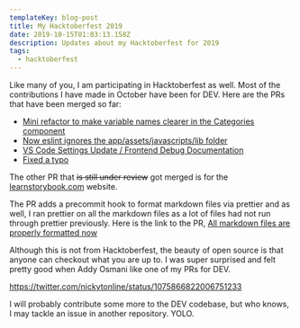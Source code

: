 ```yaml
---
templateKey: blog-post
title: My Hacktoberfest 2019
date: 2019-10-15T01:03:13.158Z
description: Updates about my Hacktoberfest for 2019
tags:
  - hacktoberfest
---
```


Like many of you, I am participating in Hacktoberfest as well. Most of the contributions I have made in October have been for DEV. Here are the PRs that have been merged so far:

-   [Mini refactor to make variable names clearer in the Categories component](https://github.com/thepracticaldev/dev.to/pull/4257)
-   [Now eslint ignores the app/assets/javascripts/lib folder](https://github.com/thepracticaldev/dev.to/pull/4323)
-   [VS Code Settings Update / Frontend Debug Documentation](https://github.com/thepracticaldev/dev.to/pull/4346)
-   [Fixed a typo](https://github.com/thepracticaldev/dev.to/pull/4374)

The other PR that ~~is still under review~~ got merged is for the [learnstorybook.com](https://learnstorybook.com) website.

The PR adds a precommit hook to format markdown files via prettier and as well, I ran prettier on all the markdown files as a lot of files had not run through prettier previously. Here is the link to the PR, [All markdown files are properly formatted now](https://github.com/chromaui/learnstorybook.com/pull/181)

Although this is not from Hacktoberfest, the beauty of open source is that anyone can checkout what you are up to. I was super surprised and felt pretty good when Addy Osmani like one of my PRs for DEV.

https://twitter.com/nickytonline/status/1075866822006751233

I will probably contribute some more to the DEV codebase, but who knows, I may tackle an issue in another repository. YOLO.

